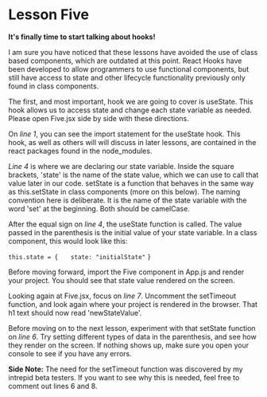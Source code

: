 # Lesson Five

**It's finally time to start talking about hooks!**

I am sure you have noticed that these lessons have avoided the use of class based components, which are outdated at this point. React Hooks have been developed to allow programmers to use functional components, but still have access to state and other lifecycle functionality previously only found in class components. 

The first, and most important, hook we are going to cover is useState. This hook allows us to access state and change each state variable as needed. Please open Five.jsx side by side with these directions.

On *line 1*, you can see the import statement for the useState hook. This hook, as well as others will will discuss in later lessons, are contained in the react packages found in the node_modules.

*Line 4* is where we are declaring our state variable. Inside the square brackets, 'state' is the name of the state value, which we can use to call that value later in our code. setState is a function that behaves in the same way as this.setState in class components (more on this below). The naming convention here is deliberate. It is the name of the state variable with the word 'set' at the beginning. Both should be camelCase. 

After the equal sign on *line 4*, the useState function is called. The value passed in the parenthesis is the initial value of your state variable. In a class component, this would look like this:

`this.state = {`
`   state: "initialState"`
`}`

Before moving forward, import the Five component in App.js and render your project. You should see that state value rendered on the screen.

Looking again at Five.jsx, focus on *line 7*. Uncomment the setTimeout function, and look again where your project is rendered in the browser. That h1 text should now read 'newStateValue'.

Before moving on to the next lesson, experiment with that setState function on *line 6*. Try setting different types of data in the parenthesis, and see how they render on the screen. If nothing shows up, make sure you open your console to see if you have any errors.

**Side Note:** The need for the setTimeout function was discovered by my intrepid beta testers. If you want to see why this is needed, feel free to comment out lines 6 and 8.
